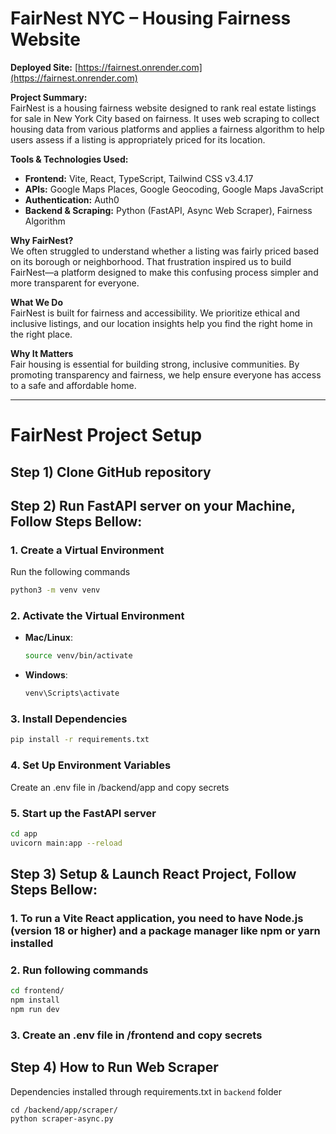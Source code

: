 # FairNest NYC – Housing Fairness Website

**Deployed Site:** [https://fairnest.onrender.com](https://fairnest.onrender.com)

**Project Summary:**  
FairNest is a housing fairness website designed to rank real estate listings for sale in New York City based on fairness. It uses web scraping to collect housing data from various platforms and applies a fairness algorithm to help users assess if a listing is appropriately priced for its location.

**Tools & Technologies Used:**  
- **Frontend:** Vite, React, TypeScript, Tailwind CSS v3.4.17 
- **APIs:** Google Maps Places, Google Geocoding, Google Maps JavaScript  
- **Authentication:** Auth0  
- **Backend & Scraping:** Python (FastAPI, Async Web Scraper), Fairness Algorithm

**Why FairNest?**  
We often struggled to understand whether a listing was fairly priced based on its borough or neighborhood. That frustration inspired us to build FairNest—a platform designed to make this confusing process simpler and more transparent for everyone.

**What We Do**  
FairNest is built for fairness and accessibility. We prioritize ethical and inclusive listings, and our location insights help you find the right home in the right place.

**Why It Matters**  
Fair housing is essential for building strong, inclusive communities. By promoting transparency and fairness, we help ensure everyone has access to a safe and affordable home.

---

# FairNest Project Setup

## Step 1) Clone GitHub repository

## Step 2) Run FastAPI server on your Machine, Follow Steps Bellow:

### 1. Create a Virtual Environment

Run the following commands

```bash
python3 -m venv venv
```

### 2. Activate the Virtual Environment

-   **Mac/Linux**:
    ```bash
    source venv/bin/activate
    ```
-   **Windows**:
    ```bash
    venv\Scripts\activate
    ```

### 3. Install Dependencies

```bash
pip install -r requirements.txt
```

### 4. Set Up Environment Variables

Create an .env file in /backend/app and copy secrets

### 5. Start up the FastAPI server

```bash
cd app
uvicorn main:app --reload
```

## Step 3) Setup & Launch React Project, Follow Steps Bellow:

### 1. To run a Vite React application, you need to have Node.js (version 18 or higher) and a package manager like npm or yarn installed

### 2. Run following commands
```bash
cd frontend/
npm install
npm run dev
```

### 3. Create an .env file in /frontend and copy secrets

## Step 4) How to Run Web Scraper
Dependencies installed through requirements.txt in `backend` folder
```
cd /backend/app/scraper/
python scraper-async.py
```

